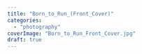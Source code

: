 ```yaml
---
title: "Born_to_Run_(Front_Cover)"
categories: 
  - "photography"
coverImage: "Born_to_Run_Front_Cover.jpg"
draft: true
---
```



